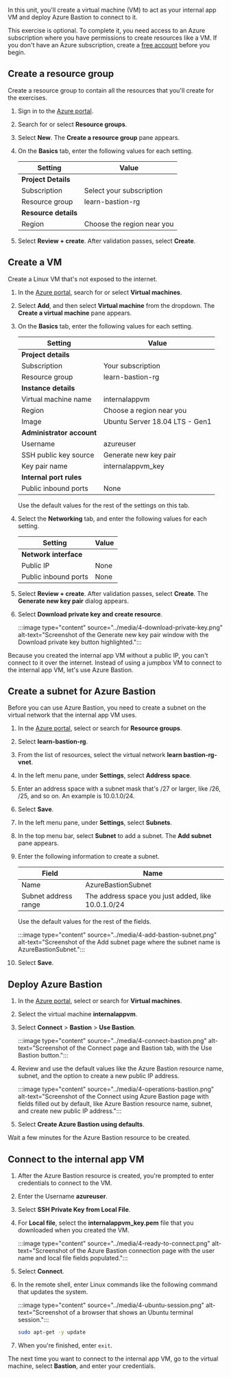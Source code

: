 In this unit, you'll create a virtual machine (VM) to act as your internal app VM and deploy Azure Bastion to connect to it.

This exercise is optional. To complete it, you need access to an Azure subscription where you have permissions to create resources like a VM. If you don't have an Azure subscription, create a [free account](https://azure.microsoft.com/free/?azure-portal=true) before you begin.


## Create a resource group

Create a resource group to contain all the resources that you'll create for the exercises.

1. Sign in to the [Azure portal](https://portal.azure.com/).

1. Search for or select **Resource groups**. 

1. Select **New**. The **Create a resource group** pane appears.

1. On the **Basics** tab, enter the following values for each setting.

    |Setting |Value |
    |---------|---------|
    | **Project Details** |
    |Subscription     |  Select your subscription |
    |Resource group    |  learn-bastion-rg  |
    | **Resource details** |
    |Region    |  Choose the region near you |

1. Select **Review + create**. After validation passes, select **Create**.

## Create a VM

Create a Linux VM that's not exposed to the internet.

1. In the [Azure portal](https://portal.azure.com/), search for or select **Virtual machines**.

1. Select **Add**, and then select **Virtual machine** from the dropdown. The **Create a virtual machine** pane appears.

1. On the **Basics** tab, enter the following values for each setting.

    |Setting |Value  |
    |---------|---------|
    | **Project details** |
    |Subscription     |    Your subscription     |
    |Resource group    | learn-bastion-rg      |
    | **Instance details** |
    |Virtual machine name  |   internalappvm       |
    |Region    | Choose a region near you         |
    |Image     |  Ubuntu Server 18.04 LTS - Gen1       |
    | **Administrator account** |
    |Username    | azureuser     |
    |SSH public key source    |  Generate new key pair     |
    |Key pair name   | internalappvm_key    |
    | **Internal port rules** |
    |Public inbound ports   |  None    |

   Use the default values for the rest of the settings on this tab.

1. Select the **Networking** tab, and enter the following values for each setting.

    |Setting |Value |
    |---------|---------|
    | **Network interface** |
    |Public IP    |    None     |
    |Public inbound ports    |  None       |

1. Select **Review + create**. After validation passes, select **Create**. The **Generate new key pair** dialog appears.

1. Select **Download private key and create resource**.

   :::image type="content" source="../media/4-download-private-key.png" alt-text="Screenshot of the Generate new key pair window with the Download private key button highlighted.":::

Because you created the internal app VM without a public IP, you can't connect to it over the internet. Instead of using a jumpbox VM to connect to the internal app VM, let's use Azure Bastion.

## Create a subnet for Azure Bastion

Before you can use Azure Bastion, you need to create a subnet on the virtual network that the internal app VM uses.

1. In the [Azure portal](https://portal.azure.com/), select or search for **Resource groups**.

1. Select **learn-bastion-rg**.

1. From the list of resources, select the virtual network **learn bastion-rg-vnet**.

1. In the left menu pane, under **Settings**, select **Address space**.

1. Enter an address space with a subnet mask that's /27 or larger, like /26, /25, and so on. An example is 10.0.1.0/24.

1. Select **Save**.

1. In the left menu pane, under **Settings**, select **Subnets**.

1. In the top menu bar, select **Subnet** to add a subnet. The **Add subnet** pane appears.

1. Enter the following information to create a subnet.

    |Field  |Name |
    |---------|---------|
    |Name    |  AzureBastionSubnet       |
    |Subnet address range     | The address space you just added, like 10.0.1.0/24  |

   Use the default values for the rest of the fields.

    :::image type="content" source="../media/4-add-bastion-subnet.png" alt-text="Screenshot of the Add subnet page where the subnet name is AzureBastionSubnet.":::

1. Select **Save**.

## Deploy Azure Bastion

1. In the [Azure portal](https://portal.azure.com/), select or search for **Virtual machines**.

1. Select the virtual machine **internalappvm**.

1. Select **Connect** > **Bastion** > **Use Bastion**.

   :::image type="content" source="../media/4-connect-bastion.png" alt-text="Screenshot of the Connect page and Bastion tab, with the Use Bastion button.":::

1. Review and use the default values like the Azure Bastion resource name, subnet, and the option to create a new public IP address.

   :::image type="content" source="../media/4-operations-bastion.png" alt-text="Screenshot of the Connect using Azure Bastion page with fields filled out by default, like Azure Bastion resource name, subnet, and create new public IP address.":::

1. Select **Create Azure Bastion using defaults**.

Wait a few minutes for the Azure Bastion resource to be created.

## Connect to the internal app VM

1. After the Azure Bastion resource is created, you're prompted to enter credentials to connect to the VM.

1. Enter the Username **azureuser**.

1. Select **SSH Private Key from Local File**.

1. For **Local file**, select the **internalappvm_key.pem** file that you downloaded when you created the VM.

   :::image type="content" source="../media/4-ready-to-connect.png" alt-text="Screenshot of the Azure Bastion connection page with the user name and local file fields populated.":::

1. Select **Connect**.

1. In the remote shell, enter Linux commands like the following command that updates the system.

   :::image type="content" source="../media/4-ubuntu-session.png" alt-text="Screenshot of a browser that shows an Ubuntu terminal session.":::

   ```bash
   sudo apt-get -y update
   ```

1. When you're finished, enter `exit`.

The next time you want to connect to the internal app VM, go to the virtual machine, select **Bastion**, and enter your credentials.